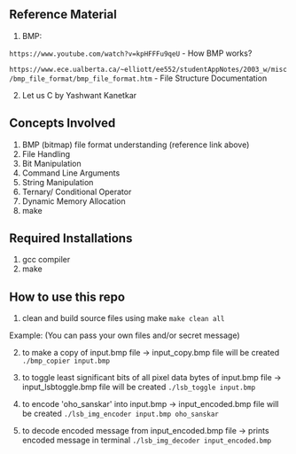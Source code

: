 
## Reference Material

1. BMP:

`https://www.youtube.com/watch?v=kpHFFFu9qeU` - How BMP works?

`https://www.ece.ualberta.ca/~elliott/ee552/studentAppNotes/2003_w/misc/bmp_file_format/bmp_file_format.htm` - File Structure Documentation

2. Let us C by Yashwant Kanetkar

## Concepts Involved

1. BMP (bitmap) file format understanding (reference link above)
2. File Handling
3. Bit Manipulation
4. Command Line Arguments
5. String Manipulation
6. Ternary/ Conditional Operator
7. Dynamic Memory Allocation
8. make 

## Required Installations

1. gcc compiler
2. make
   
## How to use this repo

1. clean and build source files using make
`make clean all`

Example: (You can pass your own files and/or secret message)

2. to make a copy of input.bmp file -> input_copy.bmp file will be created
`./bmp_copier input.bmp`

3. to toggle least significant bits of all pixel data bytes of input.bmp file -> input_lsbtoggle.bmp file will be created
`./lsb_toggle input.bmp`

4. to encode 'oho_sanskar' into input.bmp -> input_encoded.bmp file will be created
`./lsb_img_encoder input.bmp oho_sanskar`

5. to decode encoded message from input_encoded.bmp file -> prints encoded message in terminal
`./lsb_img_decoder input_encoded.bmp`


